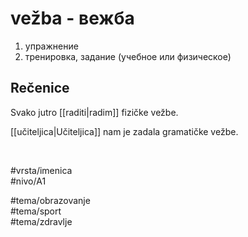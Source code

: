 # vežba - вежба

1. упражнение  
2. тренировка, задание (учебное или физическое)

## Rečenice

Svako jutro [[raditi|radim]] fizičke vežbe.

[[učiteljica|Učiteljica]] nam je zadala gramatičke vežbe.

<br>

#vrsta/imenica  
#nivo/A1  

#tema/obrazovanje  
#tema/sport  
#tema/zdravlje
